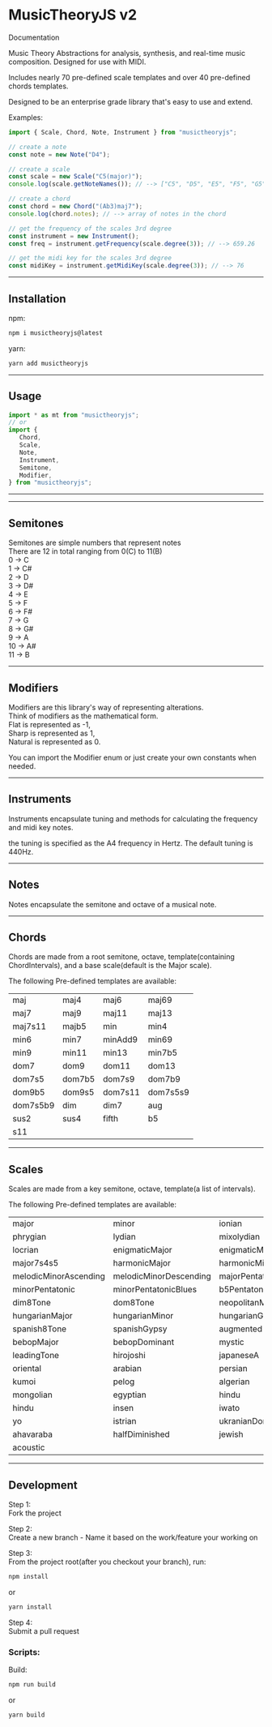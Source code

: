 # MusicTheoryJS v2

Documentation

Music Theory Abstractions for analysis, synthesis, and real-time music composition. Designed for use with MIDI.

Includes nearly 70 pre-defined scale templates and over 40 pre-defined chords templates.

Designed to be an enterprise grade library that's easy to use and extend.

Examples:

```javascript
import { Scale, Chord, Note, Instrument } from "musictheoryjs";

// create a note
const note = new Note("D4");

// create a scale
const scale = new Scale("C5(major)");
console.log(scale.getNoteNames()); // --> ["C5", "D5", "E5", "F5", "G5", "A5", "B5"]

// create a chord
const chord = new Chord("(Ab3)maj7");
console.log(chord.notes); // --> array of notes in the chord

// get the frequency of the scales 3rd degree
const instrument = new Instrument();
const freq = instrument.getFrequency(scale.degree(3)); // --> 659.26

// get the midi key for the scales 3rd degree
const midiKey = instrument.getMidiKey(scale.degree(3)); // --> 76
```

---

## Installation

npm:<br>

```bash
npm i musictheoryjs@latest
```

yarn:<br>

```bash
yarn add musictheoryjs
```

---

## Usage

```javascript
import * as mt from "musictheoryjs";
// or
import {
   Chord,
   Scale,
   Note,
   Instrument,
   Semitone,
   Modifier,
} from "musictheoryjs";
```

---

---

## Semitones

Semitones are simple numbers that represent notes<br>
There are 12 in total ranging from 0(C) to 11(B)<br>
0 -> C<br>
1 -> C#<br>
2 -> D<br>
3 -> D#<br>
4 -> E<br>
5 -> F<br>
6 -> F#<br>
7 -> G<br>
8 -> G#<br>
9 -> A<br>
10 -> A#<br>
11 -> B<br>

---

## Modifiers

Modifiers are this library's way of representing alterations.<br>
Think of modifiers as the mathematical form.<br>
Flat is represented as -1,<br>
Sharp is represented as 1,<br>
Natural is represented as 0.<br>

You can import the Modifier enum or just create your own constants when needed.<br>

---

## Instruments

Instruments encapsulate tuning and methods for calculating the frequency and midi key notes.

the tuning is specified as the A4 frequency in Hertz. The default tuning is 440Hz.

---

## Notes

Notes encapsulate the semitone and octave of a musical note.

---

## Chords

Chords are made from a root semitone, octave, template(containing ChordIntervals), and a base scale(default is the Major scale).

The following Pre-defined templates are available:

  <table>
  <tr>
  <td>maj</td>
  <td>maj4</td>
  <td>maj6</td>
  <td>maj69</td>
  </tr><tr>
  <td>maj7</td>
  <td>maj9</td>
  <td>maj11</td>
  <td>maj13</td>
  </tr><tr>
  <td>maj7s11</td>
  <td>majb5</td>
  <td>min</td>
  <td>min4</td>
  </tr><tr>
  <td>min6</td>
  <td>min7</td>
  <td>minAdd9</td>
  <td>min69</td>
  </tr><tr>
  <td>min9</td>
  <td>min11</td>
  <td>min13</td>
  <td>min7b5</td>
  </tr><tr>
  <td>dom7</td>
  <td>dom9</td>
  <td>dom11</td>
  <td>dom13</td>
  </tr><tr>
  <td>dom7s5</td>
  <td>dom7b5</td>
  <td>dom7s9</td>
  <td>dom7b9</td>
  </tr><tr>
  <td>dom9b5</td>
  <td>dom9s5</td>
  <td>dom7s11</td>
  <td>dom7s5s9</td>
  </tr><tr>
  <td>dom7s5b9</td>
  <td>dim</td>
  <td>dim7</td>
  <td>aug</td>
  </tr><tr>
  <td>sus2</td>
  <td>sus4</td>
  <td>fifth</td>
  <td>b5</td>
  </tr><tr>
  <td>s11</td>
  </tr>
  </table>

---

## Scales

Scales are made from a key semitone, octave, template(a list of intervals).

The following Pre-defined templates are available:

  <table>
  <tr>
  <td>major</td>
  <td>minor</td>
  <td>ionian</td>
  <td>dorian</td>
  </tr><tr>
  <td>phrygian</td>
  <td>lydian</td>
  <td>mixolydian</td>
  <td>aeolian</td>
  </tr><tr>
  <td>locrian</td>
  <td>enigmaticMajor</td>
  <td>enigmaticMinor</td>
  <td>minor7b5</td>
  </tr><tr>
  <td>major7s4s5</td>
  <td>harmonicMajor</td>
  <td>harmonicMinor</td>
  <td>doubleHarmonic</td>
  </tr><tr>
  <td>melodicMinorAscending</td>
  <td>melodicMinorDescending</td>
  <td>majorPentatonic</td>
  <td>majorPentatonicBlues</td>
  </tr><tr>
  <td>minorPentatonic</td>
  <td>minorPentatonicBlues</td>
  <td>b5Pentatonic</td>
  <td>minor6Pentatonic</td>
  </tr><tr>
  <td>dim8Tone</td>
  <td>dom8Tone</td>
  <td>neopolitanMajor</td>
  <td>neopolitanMinor</td>
  </tr><tr>
  <td>hungarianMajor</td>
  <td>hungarianMinor</td>
  <td>hungarianGypsy</td>
  <td>spanish</td>
  </tr><tr>
  <td>spanish8Tone</td>
  <td>spanishGypsy</td>
  <td>augmented</td>
  <td>dominantSuspended</td>
  </tr><tr>
  <td>bebopMajor</td>
  <td>bebopDominant</td>
  <td>mystic</td>
  <td>overtone</td>
  </tr><tr>
  <td>leadingTone</td>
  <td>hirojoshi</td>
  <td>japaneseA</td>
  <td>japaneseB</td>
  </tr><tr>
  <td>oriental</td>
  <td>arabian</td>
  <td>persian</td>
  <td>balinese</td>
  </tr><tr>
  <td>kumoi</td>
  <td>pelog</td>
  <td>algerian</td>
  <td>chinese</td>
  </tr><tr>
  <td>mongolian</td>
  <td>egyptian</td>
  <td>hindu</td>
  <td>romanian</td>
  </tr><tr>
  <td>hindu</td>
  <td>insen</td>
  <td>iwato</td>
  <td>scottish</td>
  </tr><tr>
  <td>yo</td>
  <td>istrian</td>
  <td>ukranianDorian</td>
  <td>petrushka</td>
  </tr><tr>
  <td>ahavaraba</td>
  <td>halfDiminished</td>
  <td>jewish</td>
  <td>byzantine</td>
  </tr><tr>
  <td>acoustic</td>
  </table>

---

## Development

Step 1:<br>
Fork the project

Step 2:<br>
Create a new branch - Name it based on the work/feature your working on

Step 3:<br>
From the project root(after you checkout your branch), run:<br>

```bash
npm install
```

or

```bash
yarn install
```

Step 4:<br>
Submit a pull request

### Scripts:

Build:

```bash
npm run build
```

or

```bash
yarn build
```
